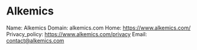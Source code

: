 
# Alkemics

Name: Alkemics
Domain: alkemics.com
Home: https://www.alkemics.com/
Privacy_policy: https://www.alkemics.com/privacy
Email: contact@alkemics.com
